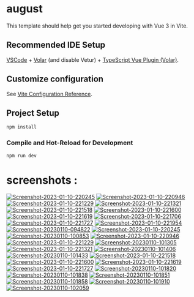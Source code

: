 # august

This template should help get you started developing with Vue 3 in Vite.

## Recommended IDE Setup

[VSCode](https://code.visualstudio.com/) + [Volar](https://marketplace.visualstudio.com/items?itemName=Vue.volar) (and disable Vetur) + [TypeScript Vue Plugin (Volar)](https://marketplace.visualstudio.com/items?itemName=Vue.vscode-typescript-vue-plugin).

## Customize configuration

See [Vite Configuration Reference](https://vitejs.dev/config/).

## Project Setup

```sh
npm install
```

### Compile and Hot-Reload for Development

```sh
npm run dev
```

# screenshots :

<a href="https://ibb.co/wJgj0S1"><img src="https://i.ibb.co/wJgj0S1/Screenshot-2023-01-10-220245.png" alt="Screenshot-2023-01-10-220245" border="0"></a> <a href="https://ibb.co/JHWJkPT"><img src="https://i.ibb.co/JHWJkPT/Screenshot-2023-01-10-220946.png" alt="Screenshot-2023-01-10-220946" border="0"></a> <a href="https://ibb.co/7vpGg0w"><img src="https://i.ibb.co/7vpGg0w/Screenshot-2023-01-10-221229.png" alt="Screenshot-2023-01-10-221229" border="0"></a> <a href="https://ibb.co/cDwCfSW"><img src="https://i.ibb.co/cDwCfSW/Screenshot-2023-01-10-221321.png" alt="Screenshot-2023-01-10-221321" border="0"></a> <a href="https://ibb.co/3RgrBmj"><img src="https://i.ibb.co/3RgrBmj/Screenshot-2023-01-10-221518.png" alt="Screenshot-2023-01-10-221518" border="0"></a> <a href="https://ibb.co/mhXGCkc"><img src="https://i.ibb.co/mhXGCkc/Screenshot-2023-01-10-221600.png" alt="Screenshot-2023-01-10-221600" border="0"></a> <a href="https://ibb.co/Thtsx33"><img src="https://i.ibb.co/Thtsx33/Screenshot-2023-01-10-221619.png" alt="Screenshot-2023-01-10-221619" border="0"></a> <a href="https://ibb.co/52c5tN0"><img src="https://i.ibb.co/52c5tN0/Screenshot-2023-01-10-221706.png" alt="Screenshot-2023-01-10-221706" border="0"></a> <a href="https://ibb.co/DQTsHbW"><img src="https://i.ibb.co/DQTsHbW/Screenshot-2023-01-10-221727.png" alt="Screenshot-2023-01-10-221727" border="0"></a> <a href="https://ibb.co/Wzt9YRc"><img src="https://i.ibb.co/Wzt9YRc/Screenshot-2023-01-10-221954.png" alt="Screenshot-2023-01-10-221954" border="0"></a> <a href="https://ibb.co/wWfVDzW"><img src="https://i.ibb.co/wWfVDzW/Screenshot-20230110-094822.png" alt="Screenshot-20230110-094822" border="0"></a> <a href="https://ibb.co/wJgj0S1"><img src="https://i.ibb.co/wJgj0S1/Screenshot-2023-01-10-220245.png" alt="Screenshot-2023-01-10-220245" border="0"></a> <a href="https://ibb.co/6t2n6RX"><img src="https://i.ibb.co/6t2n6RX/Screenshot-20230110-100853.png" alt="Screenshot-20230110-100853" border="0"></a> <a href="https://ibb.co/JHWJkPT"><img src="https://i.ibb.co/JHWJkPT/Screenshot-2023-01-10-220946.png" alt="Screenshot-2023-01-10-220946" border="0"></a> <a href="https://ibb.co/7vpGg0w"><img src="https://i.ibb.co/7vpGg0w/Screenshot-2023-01-10-221229.png" alt="Screenshot-2023-01-10-221229" border="0"></a> <a href="https://ibb.co/6BTdcGw"><img src="https://i.ibb.co/6BTdcGw/Screenshot-20230110-101305.png" alt="Screenshot-20230110-101305" border="0"></a> <a href="https://ibb.co/cDwCfSW"><img src="https://i.ibb.co/cDwCfSW/Screenshot-2023-01-10-221321.png" alt="Screenshot-2023-01-10-221321" border="0"></a> <a href="https://ibb.co/44bmMVq"><img src="https://i.ibb.co/44bmMVq/Screenshot-20230110-101406.png" alt="Screenshot-20230110-101406" border="0"></a> <a href="https://ibb.co/8DhG7Xj"><img src="https://i.ibb.co/8DhG7Xj/Screenshot-20230110-101433.png" alt="Screenshot-20230110-101433" border="0"></a> <a href="https://ibb.co/3RgrBmj"><img src="https://i.ibb.co/3RgrBmj/Screenshot-2023-01-10-221518.png" alt="Screenshot-2023-01-10-221518" border="0"></a> <a href="https://ibb.co/mhXGCkc"><img src="https://i.ibb.co/mhXGCkc/Screenshot-2023-01-10-221600.png" alt="Screenshot-2023-01-10-221600" border="0"></a> <a href="https://ibb.co/Thtsx33"><img src="https://i.ibb.co/Thtsx33/Screenshot-2023-01-10-221619.png" alt="Screenshot-2023-01-10-221619" border="0"></a> <a href="https://ibb.co/DQTsHbW"><img src="https://i.ibb.co/DQTsHbW/Screenshot-2023-01-10-221727.png" alt="Screenshot-2023-01-10-221727" border="0"></a> <a href="https://ibb.co/JrCH5Fm"><img src="https://i.ibb.co/JrCH5Fm/Screenshot-20230110-101820.png" alt="Screenshot-20230110-101820" border="0"></a> <a href="https://ibb.co/9nb4WZh"><img src="https://i.ibb.co/9nb4WZh/Screenshot-20230110-101838.png" alt="Screenshot-20230110-101838" border="0"></a> <a href="https://ibb.co/MSFCJBd"><img src="https://i.ibb.co/MSFCJBd/Screenshot-20230110-101851.png" alt="Screenshot-20230110-101851" border="0"></a> <a href="https://ibb.co/VWYRbJb"><img src="https://i.ibb.co/VWYRbJb/Screenshot-20230110-101858.png" alt="Screenshot-20230110-101858" border="0"></a> <a href="https://ibb.co/BN9xQPQ"><img src="https://i.ibb.co/BN9xQPQ/Screenshot-20230110-101910.png" alt="Screenshot-20230110-101910" border="0"></a> <a href="https://ibb.co/Jqghs8D"><img src="https://i.ibb.co/Jqghs8D/Screenshot-20230110-102059.png" alt="Screenshot-20230110-102059" border="0"></a>
